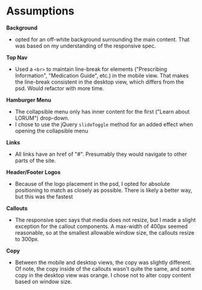 # Assumptions

**Background**  
- opted for an off-white background surrounding the main content. That was based on my understanding of the responsive spec.

**Top Nav**  
- Used a `<br>` to maintain line-break for elements ("Prescribing Information", "Medication Guide", etc.) in the mobile view. That makes the line-break consistent in the desktop view, which differs from the psd. Would refactor with more time.

**Hamburger Menu**  
- The collapsible menu only has inner content for the first ("Learn about LORUM") drop-down. 
- I chose to use the jQuery `slideToggle` method for an added effect when opening the collapsible menu

**Links**  
- All links have an href of "#". Presumably they would navigate to other parts of the site.

**Header/Footer Logos**  
- Because of the logo placement in the psd, I opted for absolute positioning to match as closely as possible. There is likely a better way, but this was the fastest

**Callouts**  
- The responsive spec says that media does not resize, but I made a slight exception for the callout components. A max-width of 400px seemed reasonable, so at the smallest allowable window size, the callouts resize to 300px. 

**Copy**  
- Between the mobile and desktop views, the copy was slightly different. Of note, the copy inside of the callouts wasn't quite the same, and some copy in the desktop view was orange. I chose not to alter copy content based on window size. 
